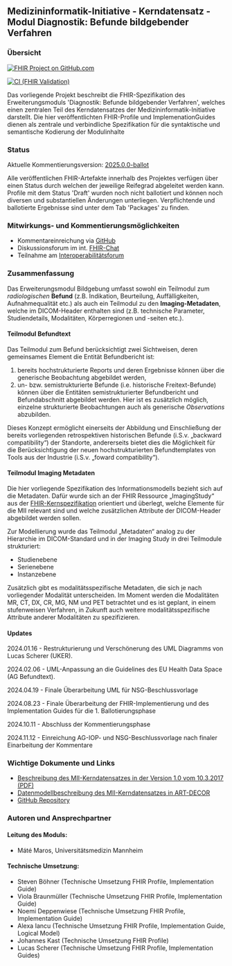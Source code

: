 ## Medizininformatik-Initiative - Kerndatensatz - Modul Diagnostik: Befunde bildgebender Verfahren 

### Übersicht

[![FHIR Project on GitHub.com](https://img.shields.io/badge/FHIR_project_on_GitHub.com-kerndatensatzmodul--bildgebung-green)](https://github.com/medizininformatik-initiative/kerndatensatz-bildgebung)

[![CI (FHIR Validation)](https://github.com/medizininformatik-initiative/kerndatensatz-bildgebung/actions/workflows/main.yml/badge.svg)](https://github.com/medizininformatik-initiative/kerndatensatz-bildgebung/actions/workflows/main.yml)

Das vorliegende Projekt beschreibt die FHIR-Spezifikation des Erweiterungsmoduls 'Diagnostik: Befunde bildgebender Verfahren', welches einen zentralen Teil des Kerndatensatzes der Medizininformatik-Initiative darstellt. Die hier veröffentlichten FHIR-Profile und ImplemenationGuides dienen als zentrale und verbindliche Spezifikation für die syntaktische und semantische Kodierung der Modulinhalte

### Status

Aktuelle Kommentierungsversion: [2025.0.0-ballot](https://simplifier.net/packages/de.medizininformatikinitiative.kerndatensatz.bildgebung/2025.0.0-ballot)

Alle veröffentlichen FHIR-Artefakte innerhalb des Projektes verfügen über einen Status durch welchen der jeweilige Reifegrad abgeleitet werden kann. Profile mit dem Status 'Draft' wurden noch nicht ballotiert und können noch diversen und substantiellen Änderungen unterliegen. Verpflichtende und ballotierte Ergebnisse sind unter dem Tab 'Packages' zu finden.

### Mitwirkungs- und Kommentierungsmöglichkeiten

* Kommentareinreichung via [GitHub](https://github.com/medizininformatik-initiative/kerndatensatz-bildgebung/issues)
* Diskussionsforum im int. [FHIR-Chat](https://chat.fhir.org/#narrow/stream/179307-german.2Fmi-initiative)
* Teilnahme am [Interoperabilitätsforum](https://wiki.hl7.de/index.php?title=Interoperabilit%C3%A4tsforum)

### Zusammenfassung

Das Erweiterungsmodul Bildgebung umfasst sowohl ein Teilmodul zum _radiologischen_ **Befund** (z.B. Indikation, Beurteilung, Auffälligkeiten, Aufnahmequalität etc.) als auch ein Teilmodul zu den **Imaging-Metadaten**, welche im DICOM-Header enthalten sind (z.B. technische Parameter, Studiendetails, Modalitäten, Körperregionen und -seiten etc.).

#### Teilmodul Befundtext
Das Teilmodul zum Befund berücksichtigt zwei Sichtweisen, deren gemeinsames Element die Entität Befundbericht ist: 
1.	bereits hochstrukturierte Reports und deren Ergebnisse können über die generische Beobachtung abgebildet werden, 
2.	un- bzw. semistrukturierte Befunde (i.e. historische Freitext-Befunde) können über die Entitäten semistrukturierter Befundbericht und Befundabschnitt abgebildet werden. Hier ist es zusätzlich möglich, einzelne strukturierte Beobachtungen auch als generische _Observations_ abzubilden.

Dieses Konzept ermöglicht einerseits der Abbildung und Einschließung der bereits vorliegenden retrospektiven historischen Befunde (i.S.v. „backward compatibility“) der Standorte, andererseits bietet dies die Möglichkeit für die Berücksichtigung der neuen hochstrukturierten Befundtemplates von 
Tools aus der Industrie (i.S.v. „foward compatibility“).

#### Teilmodul Imaging Metadaten 
Die hier vorliegende Spezifikation des Informationsmodells bezieht sich auf die Metadaten. Dafür wurde sich an der FHIR Ressource „ImagingStudy“ aus der [FHIR-Kernspezifikation](https://hl7.org/fhir/R4/imagingstudy.html) orientiert und überlegt, welche Elemente für die MII relevant sind und welche zusätzlichen Attribute der DICOM-Header abgebildet werden sollen.  

Zur Modellierung wurde das Teilmodul „Metadaten“ analog zu der Hierarchie im DICOM-Standard und in der Imaging Study in drei Teilmodule strukturiert:
- Studienebene
- Serienebene
- Instanzebene 

Zusätzlich gibt es modalitätsspezifische Metadaten, die sich je nach vorliegender Modalität unterscheiden. Im Moment werden die Modalitäten MR, CT, DX, CR, MG, NM und PET betrachtet und es ist geplant, in einem stufenweisen Verfahren, in Zukunft auch weitere modalitätsspezifische Attribute anderer Modalitäten zu spezifizieren.

#### Updates 
2024.01.16 - Restrukturierung und Verschönerung des UML Diagramms von Lucas Scherer (UKER).

2024.02.06 - UML-Anpassung an die Guidelines des EU Health Data Space (AG Befundtext).

2024.04.19 - Finale Überarbeitung UML für NSG-Beschlussvorlage

2024.08.23 - Finale Überarbeitung der FHIR-Implementierung und des Implementation Guides für die 1. Ballotierungsphase

2024.10.11 - Abschluss der Kommentierungsphase

2024.11.12 - Einreichung AG-IOP- und NSG-Beschlussvorlage nach finaler Einarbeitung der Kommentare

### Wichtige Dokumente und Links

* [Beschreibung des MII-Kerndatensatzes in der Version 1.0 vom 10.3.2017 (PDF)](https://www.medizininformatik-initiative.de/sites/default/files/inline-files/MII_04_Kerndatensatz_1-0.pdf)
* [Datenmodellbeschreibung des MII-Kerndatensatzes in ART-DECOR](https://art-decor.org/ad/#/mide-/datasets/dataset/2.16.840.1.113883.3.1937.777.24.1.1/2018-06-05T12:44:12/concept/2.16.840.1.113883.3.1937.777.24.2.2795/2023-11-14T08:32:26)
* [GitHub Repository](https://github.com/medizininformatik-initiative/kerndatensatz-bildgebung)

### Autoren und Ansprechpartner

#### Leitung des Moduls:

* Máté Maros, Universitätsmedizin Mannheim

#### Technische Umsetzung:

* Steven Böhner (Technische Umsetzung FHIR Profile, Implementation Guide)
* Viola Braunmüller (Technische Umsetzung FHIR Profile, Implementation Guide)
* Noemi Deppenwiese (Technische Umsetzung FHIR Profile, Implementation Guide)
* Alexa Iancu (Technische Umsetzung FHIR Profile, Implementation Guide, Logical Model)
* Johannes Kast (Technische Umsetzung FHIR Profile)
* Lucas Scherer (Technische Umsetzung FHIR Profile, Implementation Guides)
